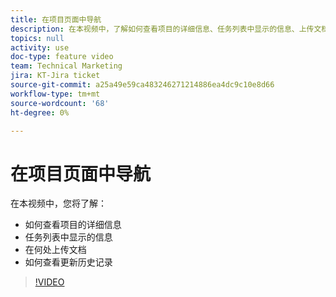 ```yaml
---
title: 在项目页面中导航
description: 在本视频中，了解如何查看项目的详细信息、任务列表中显示的信息、上传文档的位置、如何查看更新历史记录
topics: null
activity: use
doc-type: feature video
team: Technical Marketing
jira: KT-Jira ticket
source-git-commit: a25a49e59ca483246271214886ea4dc9c10e8d66
workflow-type: tm+mt
source-wordcount: '68'
ht-degree: 0%

---
```


# 在项目页面中导航

在本视频中，您将了解：

* 如何查看项目的详细信息
* 任务列表中显示的信息
* 在何处上传文档
* 如何查看更新历史记录

>[!VIDEO](https://video.tv.adobe.com/v/335085/?quality=12&learn=on)

